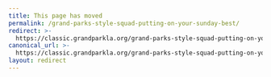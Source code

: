 ```yaml
---
title: This page has moved
permalink: /grand-parks-style-squad-putting-on-your-sunday-best/
redirect: >-
  https://classic.grandparkla.org/grand-parks-style-squad-putting-on-your-sunday-best/
canonical_url: >-
  https://classic.grandparkla.org/grand-parks-style-squad-putting-on-your-sunday-best/
layout: redirect
---
```

